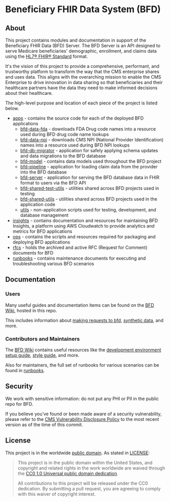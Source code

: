 Beneficiary FHIR Data System (BFD)
====================================

## About

This project contains modules and documentation in support of the Beneficiary FHIR Data (BFD) Server. 
The BFD Server is an API designed to serve Medicare beneficiaries' demographic, enrollment, and claims data using the [HL7® FHIR® Standard](https://www.hl7.org/fhir/overview.html) format.

It's the vision of this project to provide a comprehensive, performant, and trustworthy platform to transform the way that the CMS enterprise shares and uses data.
This aligns with the overarching mission to enable the CMS Enterprise to drive innovation in data sharing so that beneficiaries and their healthcare partners have the data they
need to make informed decisions about their healthcare.

The high-level purpose and location of each piece of the project is listed below.

* [apps](apps) - contains the source code for each of the deployed BFD applications
  * [bfd-data-fda](apps/bfd-data-fda) - downloads FDA Drug code names into a resource used during BFD drug code name lookups
  * [bfd-data-npi](apps/bfd-data-npi) - downloads CMS NPI (National Provider Identification) names into a resource used during BFD NPI lookups
  * [bfd-db-migrator](apps/bfd-db-migrator) - application for safely applying schema updates and data migrations to the BFD database
  * [bfd-model](apps/bfd-model) - contains data models used throughout the BFD project
  * [bfd-pipeline](apps/bfd-pipeline) - application for loading claim data from the provider into the BFD database
  * [bfd-server](apps/bfd-server) - application for serving the BFD database data in FHIR format to users via the BFD API
  * [bfd-shared-test-utils](apps/bfd-shared-test-utils) - utilities shared across BFD projects used in testing
  * [bfd-shared-utils](apps/bfd-shared-utils) - utilities shared across BFD projects used in the application code
  * [utils](apps/utils) - non-application scripts used for testing, development, and database management
* [insights](insights) - contains documentation and resources for maintaining BFD Insights, a platform using AWS Cloudwatch to provide analytics and metrics for BFD applications
* [ops](ops) - contains the scripts and resources required for packaging and deploying BFD applications
* [rfcs](rfcs) - holds the archived and active RFC (Request for Comment) documents for BFD
* [runbooks](docs/runbooks) - contains maintenance documents for executing and troubleshooting various BFD scenarios 

## Documentation

### Users

Many useful guides and documentation items can be found on the [BFD Wiki](https://github.com/CMSgov/beneficiary-fhir-data/wiki), hosted in this repo.

This includes information about [making requests to bfd](https://github.com/CMSgov/beneficiary-fhir-data/wiki/Making-Requests-to-BFD), 
[synthetic data](https://github.com/CMSgov/beneficiary-fhir-data/wiki/Synthetic-Data-Guide), and more.

### Contributors and Maintainers

The [BFD Wiki](https://github.com/CMSgov/beneficiary-fhir-data/wiki) contains useful
resources like the [development environment setup guide](https://github.com/CMSgov/beneficiary-fhir-data/wiki/Local-Environment-Setup-for-BFD-Development),
[style guide](https://github.com/CMSgov/beneficiary-fhir-data/wiki/BFD-Code-Style-Guide), and more.

Also for maintainers, the full set of runbooks for various scenarios can be found in [runbooks](https://github.com/CMSgov/beneficiary-fhir-data/tree/master/docs/runbooks).

## Security

We work with sensitive information: do not put any PHI or PII in the public repo for BFD.

If you believe you’ve found or been made aware of a security vulnerability, please refer to 
the [CMS Vulnerability Disclosure Policy](https://www.cms.gov/Research-Statistics-Data-and-Systems/CMS-Information-Technology/CIO-Directives-and-Policies/Downloads/CMS-Vulnerability-Disclosure-Policy.pdf) 
to the most recent version as of the time of this commit.

## License

This project is in the worldwide [public domain](LICENSE.md). As stated in [LICENSE](LICENSE.md):

> This project is in the public domain within the United States, and copyright and related rights in the work worldwide are waived through the [CC0 1.0 Universal public domain dedication](https://creativecommons.org/publicdomain/zero/1.0/).
>
> All contributions to this project will be released under the CC0 dedication. By submitting a pull request, you are agreeing to comply with this waiver of copyright interest.
